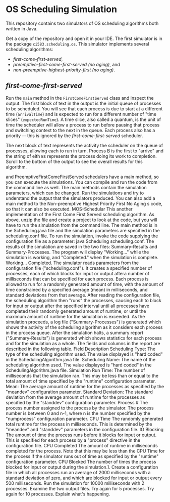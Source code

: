 # OS Scheduling Simulation

This repository contains two simulators of OS scheduling algorithms both written in Java.

Get a copy of the repository and open it in your IDE. The first simulator is in the package 
`ci583.scheduling.os`. This simulator implements several scheduling algorithms: 

* *first-come-first-served*,
* *preemptive-first-come-first-served (no aging)*, and
* *non-preemptive-highest-priority-first (no aging)*. 

## *first-come-first-served*

Run the `main` method in the `FirstComeFirstServed` class and inspect the output. The first
block of text in the output is the initial queue of processes to be scheduled. You will see
that each process is due to start at a different time (`arrivalTime`) and is expected to run for
a different number of "time slices" (`expectedRunTime`). A time slice, also called a quantum, is the
 unit of time the scheduler will allow a process to run before pausing that process and switching 
 context to the next in the queue. Each process also has a priority -- this is ignored by the 
 *first-come-first-served* scheduler. 
 
 The next block of text represents the activity the scheduler on the queue of processes, allowing each to
 run in turn. Process B is the first to "arrive" and the string of eith `B`s represents the process
 doing its work to completion. Scroll to the bottom of the output to see the overall results for this
 algorithm. 

and PreemptiveFirstComeFirstServed schedulers have a
main method, so you can execute the simulations. You can compile and run the code
from the command line as well. The main methods contain the simulation parameters,
which can be changed. Run the simulations and try to understand the output that the
simulators produced.
You can also add a main method to the Non-preemptive Highest Priority First No
Aging s code, so that it can also be executed.
MOS-Schedular
This another implementation of the First Come First Served scheduling algorithm. As
above, unzip the file and create a project to look at the code, but you will have to run
the simulation from the command line. The main method is in the Scheduling.java file
and the simulation parameters are specified in the scheduling.conf file. To run the
simulation, invoke the code supplying the configuration file as a parameter: java
Scheduling scheduling.conf.
The results of the simulation are saved in the two files:
Summary-Results and Summary-Processes. The program will display
"Working..." while the simulation is working, and "Completed." when the simulation is
complete.
Working...
Completed.
The simulator reads parameters from the configuration file ("scheduling.conf"). It
creates a specified number of processes, each of which blocks for input or output aftera number of milliseconds that can be specified for each process. Each process is
allowed to run for a randomly generated amount of time, with the amount of time
constrained by a specified average (mean) in milliseconds, and standard deviations
from that average.
After reading the configuration file, the scheduling algorithm then "runs" the
processes, causing each to block for input or output after the specified interval until
all processes have completed their randomly generated amount of runtime, or until
the maximum amount of runtime for the simulation is exceeded.
As the simulation proceeds, a log file ("Summary-Processes") is generated which
shows the activity of the scheduling algorithm as it considers each process in the
process queue.
After the simulation halts, a summary report ("Summary-Results") is generated which
shows statistics for each process and for the simulation as a whole.
The fields and columns in the report are described in the following table.
Field
Description
Scheduling
Type: The type of the scheduling algorithm used. The value displayed is "hard
coded" in the SchedulingAlgorithm.java file.
Scheduling
Name: The name of the scheduling algorithm used. The value displayed is "hard
coded" in the SchedulingAlgorithm.java file.
Simulation
Run Time: The number of milliseconds that the simulation ran. This may be less than or
equal to the total amount of time specified by the "runtime" configuration
parameter.
Mean: The average amount of runtime for the processes as specified by the
"meandev" configuration parameter.
Standard
Deviation: The standard deviation from the average amount of runtime for the processes
as specified by the "standdev" configuration parameter.
Process # The process number assigned to the process by the simulator. The process
number is between 0 and n-1, where n is the number specified by the
"numprocess" configuration parameter.
CPU Time The randomly generated total runtime for the process in milliseconds. This is
determined by the "meandev" and "standdev" parameters in the
configuration file.
IO Blocking The amount of time the process runs before it blocks for input or output.
This is specified for each process by a "process" directive in the
configuration file.
CPU
Completed The amount of runtime in milliseconds completed for the process. Note that
this may be less than the CPU Time for the process if the simulator runs out
of time as specified by the "runtime" configuration parameter.
CPU Blocked The number of times the process blocked for input or output during the
simulation.1. Create a configuration file in which all processes run an average of 2000
milliseconds with a standard deviation of zero, and which are blocked for input
or output every 500 milliseconds. Run the simulation for 10000 milliseconds
with 2 processes. Examine the two output files. Try again for 5 processes. Try
again for 10 processes. Explain what's happening.

